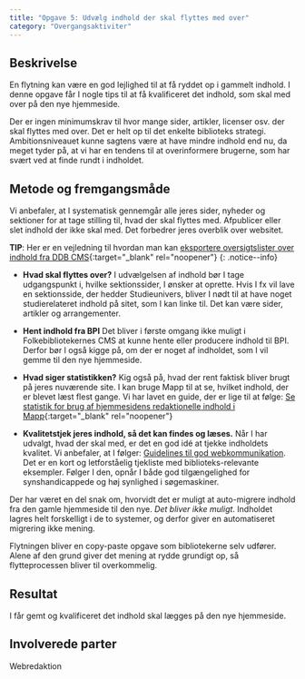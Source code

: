 ```yaml
---
title: "Opgave 5: Udvælg indhold der skal flyttes med over"
category: "Overgangsaktiviter"
---
```


## Beskrivelse ##
En flytning kan være en god lejlighed til at få ryddet op i gammelt indhold. I denne opgave får I nogle tips til at få kvalificeret det indhold, som skal med over på den nye hjemmeside. 

Der er ingen minimumskrav til hvor mange sider, artikler, licenser osv. der skal flyttes med over. Det er helt op til det enkelte biblioteks strategi.  Ambitionsniveauet kunne sagtens være at have mindre indhold end nu, da meget tyder på, at vi har en tendens til at overinformere brugerne, som har svært ved at finde rundt i indholdet. 

## Metode og fremgangsmåde ##
Vi anbefaler, at I systematisk gennemgår alle jeres sider, nyheder og sektioner for at tage stilling til, hvad der skal flyttes med. Afpublicer eller slet indhold der ikke skal med. Det forbedrer jeres overblik over websitet.

**TIP**: Her er en vejledning til hvordan man kan [eksportere oversigtslister over indhold fra DDB CMS](https://platform.dandigbib.org/projects/ddb-cms/wiki/Eksporter_oversigtslister_over_indhold){:target="_blank" rel="noopener"}
{: .notice--info}

- **Hvad skal flyttes over?** I udvælgelsen af indhold bør I tage udgangspunkt i, hvilke sektionssider, I ønsker at oprette. Hvis I fx vil lave en sektionsside, der hedder Studieunivers, bliver I nødt til at have noget studierelateret indhold på sitet, som I kan linke til. Det kan være sider, artikler og arrangementer.

- **Hent indhold fra BPI** Det bliver i første omgang ikke muligt i Folkebibliotekernes CMS at kunne hente eller producere indhold til BPI. Derfor bør I også kigge på, om der er noget af indholdet, som I vil gemme til den nye hjemmeside. 

- **Hvad siger statistikken?** Kig også på, hvad der rent faktisk bliver brugt på jeres nuværende site. I kan bruge Mapp til at se, hvilket indhold, der er blevet læst flest gange. Vi har lavet en guide, der er lige til at følge: [Se statistik for brug af hjemmesidens redaktionelle indhold i Mapp](https://detdigitalefolkebibliotek.dk/sites/default/files/vejledning_i_at_traekke_brugsstatistik_for_redaktionelt_indhold_mapp.pdf){:target="_blank" rel="noopener"}

- **Kvalitetstjek jeres indhold, så det kan findes og læses.** Når I har udvalgt, hvad der skal med, er det en god idé at tjekke indholdets kvalitet. Vi anbefaler, at I følger: [Guidelines til god webkommunikation](/guidelines-til-god-webkommunikation). Det er en kort og letforståelig tjekliste med biblioteks-relevante eksempler. Følger I den, opnår I både god tilgængelighed for synshandicappede og høj synlighed i søgemaskiner. 

Der har været en del snak om, hvorvidt det er muligt at auto-migrere indhold fra den gamle hjemmeside til den nye. *Det bliver ikke muligt*. Indholdet lagres helt forskelligt i de to systemer, og derfor giver en automatiseret migrering ikke mening. 

Flytningen bliver en copy-paste opgave som bibliotekerne selv udfører. Alene af den grund giver det mening at rydde grundigt op, så flytteprocessen bliver til overkommelig. 

## Resultat ##
I får gemt og kvalificeret det indhold skal lægges på den nye hjemmeside. 

## Involverede parter ##
Webredaktion


 
